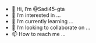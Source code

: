 - 👋 Hi, I’m @Sadi45-gta
- 👀 I’m interested in ...
- 🌱 I’m currently learning ...
- 💞️ I’m looking to collaborate on ...
- 📫 How to reach me ...

<!---
Sadi45-gta/Sadi45-gta is a ✨ special ✨ repository because its `README.md` (this file) appears on your GitHub profile.
You can click the Preview link to take a look at your changes.
--->
